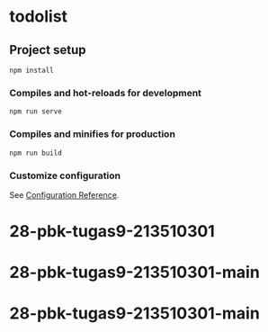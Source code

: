 # todolist

## Project setup
```
npm install
```

### Compiles and hot-reloads for development
```
npm run serve
```

### Compiles and minifies for production
```
npm run build
```

### Customize configuration
See [Configuration Reference](https://cli.vuejs.org/config/).
# 28-pbk-tugas9-213510301
# 28-pbk-tugas9-213510301-main
# 28-pbk-tugas9-213510301-main
